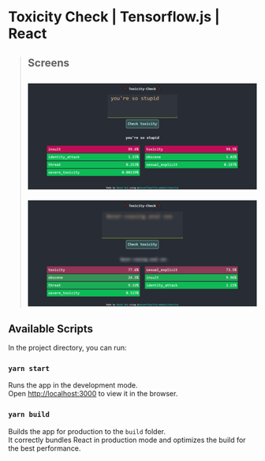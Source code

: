 # Toxicity Check | Tensorflow.js | React


> ## Screens
> ![Screen 1](./screens/ss.png)
> ---
> ![Screen 1](./screens/ss2.png)

## Available Scripts

In the project directory, you can run:

### `yarn start`

Runs the app in the development mode.<br />
Open [http://localhost:3000](http://localhost:3000) to view it in the browser.

### `yarn build`

Builds the app for production to the `build` folder.<br />
It correctly bundles React in production mode and optimizes the build for the best performance.
